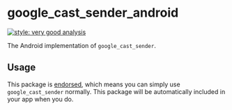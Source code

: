 # google_cast_sender_android

[![style: very good analysis][very_good_analysis_badge]][very_good_analysis_link]

The Android implementation of `google_cast_sender`.

## Usage

This package is [endorsed][endorsed_link], which means you can simply use `google_cast_sender`
normally. This package will be automatically included in your app when you do.

[endorsed_link]: https://flutter.dev/docs/development/packages-and-plugins/developing-packages#endorsed-federated-plugin
[very_good_analysis_badge]: https://img.shields.io/badge/style-very_good_analysis-B22C89.svg
[very_good_analysis_link]: https://pub.dev/packages/very_good_analysis